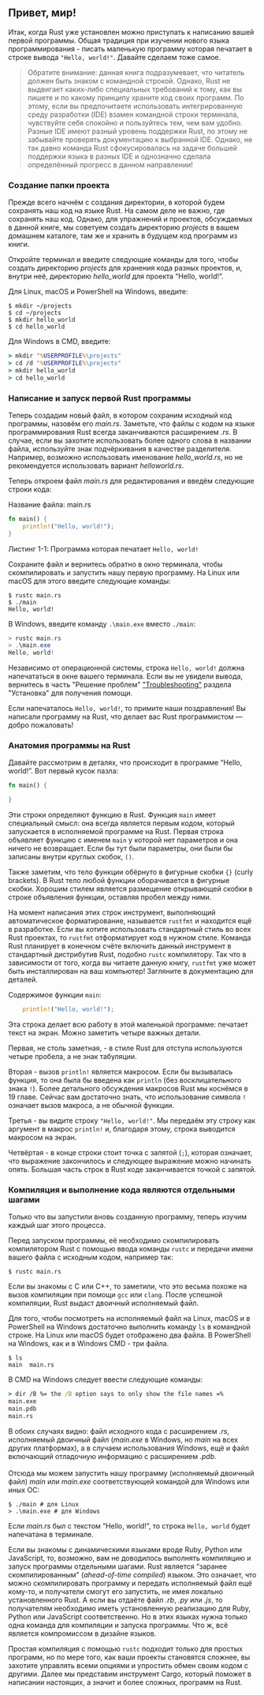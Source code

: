 ## Привет, мир!

Итак, когда Rust уже установлен можно приступать к написанию вашей первой программы. Общая традиция при изучении нового языка программирования - писать маленькую программу которая печатает в строке вывода `"Hello, world!"`. Давайте сделаем тоже самое.

> Обратите внимание: данная книга подразумевает, что читатель должен быть знаком с командной строкой. Однако, Rust не выдвигает каких-либо специальных требований к тому, как вы пишете и по какому принципу храните код своих программ. По этому, если вы предпочитаете использовать интегрированную среду разработки (IDE) взамен командной строки терминала, чувствуйте себя спокойно и пользуйтесь тем, чем вам удобно. Разные IDE имеют разный уровень поддержки Rust, по этому не забывайте проверять документацию к выбранной IDE. Однако, не так давно команда Rust сфокусировалась на задаче большей поддержки языка в разных IDE и однозначно сделала определённый прогресс в данном направлении!

### Создание папки проекта

Прежде всего начнём с создания директории, в которой будем сохранять наш код на языке Rust. На самом деле не важно, где сохранять наш код. Однако, для упражнений и проектов, обсуждаемых в данной книге, мы советуем создать директорию *projects* в вашем домашнем каталоге, там же и хранить в будущем код программ из книги.

Откройте терминал и введите следующие команды для того, чтобы создать директорию <em>projects</em> для хранения кода разных проектов, и, внутри неё, директорию <em>hello_world</em> для проекта “Hello, world!”.

Для Linux, macOS и PowerShell на Windows, введите:

```console
$ mkdir ~/projects
$ cd ~/projects
$ mkdir hello_world
$ cd hello_world
```

Для Windows в CMD, введите:

```cmd
> mkdir "%USERPROFILE%\projects"
> cd /d "%USERPROFILE%\projects"
> mkdir hello_world
> cd hello_world
```

### Написание и запуск первой Rust программы

Теперь создадим новый файл, в котором сохраним исходный код программы, назовём его *main.rs*. Заметьте, что файлы с кодом на языке программирования Rust всегда заканчиваются расширением *.rs*. В случае, если вы захотите использовать более одного слова в названии файла, используйте знак подчёркивания в качестве разделителя. Например, возможно использовать именование *hello_world.rs*, но не рекомендуется использовать вариант *helloworld.rs*.

Теперь откроем файл *main.rs* для редактирования и введём следующие строки кода:

<span class="filename">Название файла: main.rs</span>

```rust
fn main() {
    println!("Hello, world!");
}
```

<span class="caption">Листинг 1-1: Программа которая печатает <code>Hello, world!</code></span>

Сохраните файл и вернитесь обратно в окно терминала, чтобы скомпилировать и запустить нашу первую программу. На Linux или macOS для этого введите следующие команды:

```console
$ rustc main.rs
$ ./main
Hello, world!
```

В Windows, введите команду `.\main.exe` вместо `./main`:

```powershell
> rustc main.rs
> .\main.exe
Hello, world!
```

Независимо от операционной системы, строка `Hello, world!` должна напечататься в окне вашего терминала. Если вы не увидели вывода, вернитесь в часть "Решение проблем" ["Troubleshooting"] раздела "Установка" для получения помощи.

Если напечаталось `Hello, world!`, то примите наши поздравления! Вы написали программу на Rust, что делает вас Rust программистом — добро пожаловать!

### Анатомия программы на Rust

Давайте рассмотрим в деталях, что происходит в программе “Hello, world!”. Вот первый кусок пазла:

```rust
fn main() {

}
```

Эти строки определяют функцию в Rust. Функция `main` имеет специальный смысл: она всегда является первым кодом, который запускается в исполняемой программе на Rust. Первая строка объявляет функцию с именем `main` у которой нет параметров и она ничего не возвращает. Если бы тут были параметры, они были бы записаны внутри круглых скобок, `()`.

Также заметим, что тело функции обёрнуто в фигурные скобки `{}` (curly brackets). В Rust тело любой функции оборачивается в фигурные скобки. Хорошим стилем является размещение открывающей скобки в строке объявления функции, оставляя пробел между ними.

На момент написания этих строк инструмент, выполняющий автоматическое форматирование, называется `rustfmt` и находится ещё в разработке. Если вы хотите использовать стандартный стиль во всех Rust проектах, то `rustfmt` отформатирует код в нужном стиле. Команда Rust планирует в конечном счёте включить данный инструмент в стандартный дистрибутив Rust, подобно <code>rustc</code> компилятору. Так что в зависимости от того, когда вы читаете данную книгу, <code>rustfmt</code> уже может быть инсталлирован на ваш компьютер! Загляните в документацию для деталей.

Содержимое функции `main`:

```rust
    println!("Hello, world!");
```

Эта строка делает всю работу в этой маленькой программе: печатает текст на экран. Можно заметить четыре важных детали.

Первая, не столь заметная, - в стиле Rust для отступа используются четыре пробела, а не знак табуляции.

Вторая - вызов `println!` является макросом. Если бы вызывалась функция, то она была бы введена как `println` (без восклицательного знака `!`). Более детального обсуждения макросов Rust мы коснёмся в 19 главе. Сейчас вам достаточно знать, что использование символа `!` означает вызов макроса, а не обычной функции.

Третья - вы видите строку `"Hello, world!"`. Мы передаём эту строку как аргумент в макрос `println!` и, благодаря этому, строка выводится макросом на экран.

Четвёртая - в конце строки стоит точка с запятой (`;`), которая означает, что выражение закончилось и следующее выражение можно начинать опять. Большая часть строк в Rust коде заканчивается точкой с запятой.

### Компиляция и выполнение кода являются отдельными шагами

Только что вы запустили вновь созданную программу, теперь изучим каждый шаг этого процесса.

Перед запуском программы, её необходимо скомпилировать компилятором Rust с помощью ввода команды `rustc` и передачи имени вашего файла с исходным кодом, например так:

```console
$ rustc main.rs
```

Если вы знакомы с C или C++, то заметили, что это весьма похоже на вызов компиляции при помощи `gcc` или `clang`. После успешной компиляции, Rust выдаст двоичный исполняемый файл.

Для того, чтобы посмотреть на исполняемый файл на Linux, macOS и в PowerShell на Windows достаточно выполнить команду `ls` в командной строке. На Linux или macOS будет отображено два файла. В PowerShell на Windows, как и в Windows CMD - три файла.

```console
$ ls
main  main.rs
```

В CMD на Windows следует ввести следующие команды:

```cmd
> dir /B %= the /B option says to only show the file names =%
main.exe
main.pdb
main.rs
```

В обоих случаях видно: файл исходного кода с расширением *.rs*, исполняемый двоичный файл (*main.exe* в Windows, но *main* на всех других платформах), а в случаем использования Windows, ещё и файл включающий отладочную информацию с расширением *.pdb*. <br><br>Отсюда мы можем запустить нашу программу (исполняемый двоичный файл) *main* или *main.exe* соответствующей командой для Windows или иных ОС:

```console
$ ./main # для Linux
> .\main.exe # для Windows
```

Если *main.rs* был с текстом “Hello, world!”, то строка `Hello, world` будет напечатана в терминале.

Если вы знакомы с динамическими языками вроде Ruby, Python или JavaScript, то, возможно, вам не доводилось выполнять компиляцию и запуск программы отдельными шагами. Rust является "заранее скомпилированным" (*ahead-of-time compiled*) языком. Это означает, что можно скомпилировать программу и передать исполняемый файл ещё кому-то, и получатели смогут его запустить, не имея локально установленного Rust. А если вы отдаёте файл *.rb*, *.py* или *.js*, то получателям необходимо иметь установленную реализацию для Ruby, Python или JavaScript соответственно. Но в этих языках нужна только одна команда для компиляции и запуска программы. Что ж, всё является компромиссом в дизайне языков.

Простая компиляция с помощью `rustc` подходит только для простых программ, но по мере того, как ваши проекты становятся сложнее, вы захотите управлять всеми опциями и упростить обмен своим кодом с другими. Далее мы представим инструмент Cargo, который поможет в написании настоящих, а значит и более сложных, программ на Rust.


["Troubleshooting"]: ch01-01-installation.html#troubleshooting